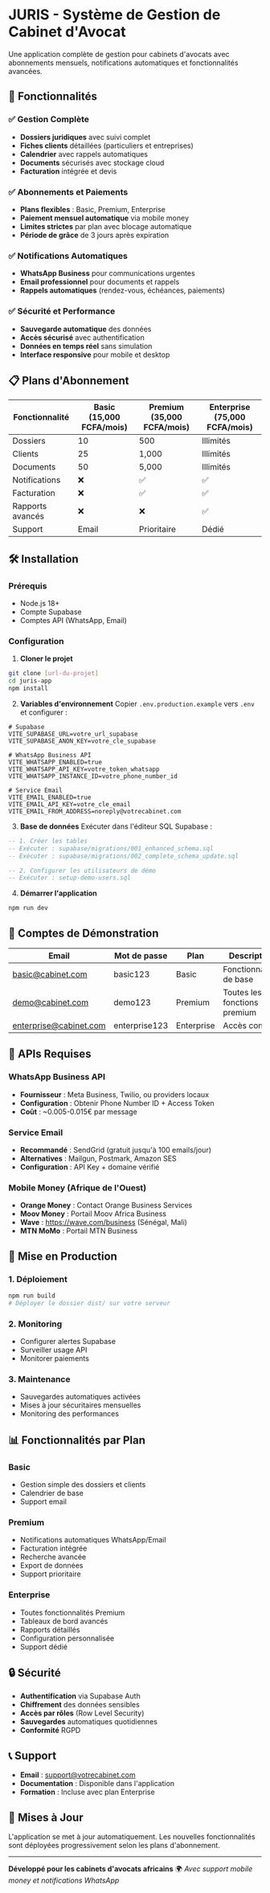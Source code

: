 # JURIS - Système de Gestion de Cabinet d'Avocat

Une application complète de gestion pour cabinets d'avocats avec abonnements mensuels, notifications automatiques et fonctionnalités avancées.

## 🚀 Fonctionnalités

### ✅ Gestion Complète
- **Dossiers juridiques** avec suivi complet
- **Fiches clients** détaillées (particuliers et entreprises)
- **Calendrier** avec rappels automatiques
- **Documents** sécurisés avec stockage cloud
- **Facturation** intégrée et devis

### ✅ Abonnements et Paiements
- **Plans flexibles** : Basic, Premium, Enterprise
- **Paiement mensuel automatique** via mobile money
- **Limites strictes** par plan avec blocage automatique
- **Période de grâce** de 3 jours après expiration

### ✅ Notifications Automatiques
- **WhatsApp Business** pour communications urgentes
- **Email professionnel** pour documents et rappels
- **Rappels automatiques** (rendez-vous, échéances, paiements)

### ✅ Sécurité et Performance
- **Sauvegarde automatique** des données
- **Accès sécurisé** avec authentification
- **Données en temps réel** sans simulation
- **Interface responsive** pour mobile et desktop

## 📋 Plans d'Abonnement

| Fonctionnalité | Basic (15,000 FCFA/mois) | Premium (35,000 FCFA/mois) | Enterprise (75,000 FCFA/mois) |
|---|---|---|---|
| Dossiers | 10 | 500 | Illimités |
| Clients | 25 | 1,000 | Illimités |
| Documents | 50 | 5,000 | Illimités |
| Notifications | ❌ | ✅ | ✅ |
| Facturation | ❌ | ✅ | ✅ |
| Rapports avancés | ❌ | ❌ | ✅ |
| Support | Email | Prioritaire | Dédié |

## 🛠️ Installation

### Prérequis
- Node.js 18+
- Compte Supabase
- Comptes API (WhatsApp, Email)

### Configuration

1. **Cloner le projet**
```bash
git clone [url-du-projet]
cd juris-app
npm install
```

2. **Variables d'environnement**
Copier `.env.production.example` vers `.env` et configurer :

```env
# Supabase
VITE_SUPABASE_URL=votre_url_supabase
VITE_SUPABASE_ANON_KEY=votre_cle_supabase

# WhatsApp Business API
VITE_WHATSAPP_ENABLED=true
VITE_WHATSAPP_API_KEY=votre_token_whatsapp
VITE_WHATSAPP_INSTANCE_ID=votre_phone_number_id

# Service Email
VITE_EMAIL_ENABLED=true  
VITE_EMAIL_API_KEY=votre_cle_email
VITE_EMAIL_FROM_ADDRESS=noreply@votrecabinet.com
```

3. **Base de données**
Exécuter dans l'éditeur SQL Supabase :
```sql
-- 1. Créer les tables
-- Exécuter : supabase/migrations/001_enhanced_schema.sql
-- Exécuter : supabase/migrations/002_complete_schema_update.sql

-- 2. Configurer les utilisateurs de démo
-- Exécuter : setup-demo-users.sql
```

4. **Démarrer l'application**
```bash
npm run dev
```

## 👥 Comptes de Démonstration

| Email | Mot de passe | Plan | Description |
|---|---|---|---|
| basic@cabinet.com | basic123 | Basic | Fonctionnalités de base |
| demo@cabinet.com | demo123 | Premium | Toutes les fonctions premium |
| enterprise@cabinet.com | enterprise123 | Enterprise | Accès complet |

## 🔧 APIs Requises

### WhatsApp Business API
- **Fournisseur** : Meta Business, Twilio, ou providers locaux
- **Configuration** : Obtenir Phone Number ID + Access Token
- **Coût** : ~0.005-0.015€ par message

### Service Email  
- **Recommandé** : SendGrid (gratuit jusqu'à 100 emails/jour)
- **Alternatives** : Mailgun, Postmark, Amazon SES
- **Configuration** : API Key + domaine vérifié

### Mobile Money (Afrique de l'Ouest)
- **Orange Money** : Contact Orange Business Services
- **Moov Money** : Portail Moov Africa Business  
- **Wave** : https://wave.com/business (Sénégal, Mali)
- **MTN MoMo** : Portail MTN Business

## 🚦 Mise en Production

### 1. Déploiement
```bash
npm run build
# Déployer le dossier dist/ sur votre serveur
```

### 2. Monitoring
- Configurer alertes Supabase
- Surveiller usage API
- Monitorer paiements

### 3. Maintenance
- Sauvegardes automatiques activées
- Mises à jour sécuritaires mensuelles
- Monitoring des performances

## 📊 Fonctionnalités par Plan

### Basic
- Gestion simple des dossiers et clients
- Calendrier de base
- Support email

### Premium
- Notifications automatiques WhatsApp/Email
- Facturation intégrée
- Recherche avancée
- Export de données
- Support prioritaire

### Enterprise  
- Toutes fonctionnalités Premium
- Tableaux de bord avancés
- Rapports détaillés
- Configuration personnalisée
- Support dédié

## 🔒 Sécurité

- **Authentification** via Supabase Auth
- **Chiffrement** des données sensibles
- **Accès par rôles** (Row Level Security)
- **Sauvegardes** automatiques quotidiennes
- **Conformité** RGPD

## 📞 Support

- **Email** : support@votrecabinet.com
- **Documentation** : Disponible dans l'application
- **Formation** : Incluse avec plan Enterprise

## 🔄 Mises à Jour

L'application se met à jour automatiquement. Les nouvelles fonctionnalités sont déployées progressivement selon les plans d'abonnement.

---

**Développé pour les cabinets d'avocats africains** 🌍
*Avec support mobile money et notifications WhatsApp*
